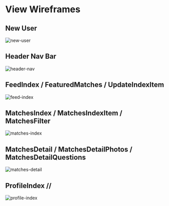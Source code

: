 # View Wireframes

## New User
![new-user]

## Header Nav Bar
![header-nav]

## FeedIndex / FeaturedMatches / UpdateIndexItem
![feed-index]

## MatchesIndex / MatchesIndexItem / MatchesFilter
![matches-index]

## MatchesDetail / MatchesDetailPhotos / MatchesDetailQuestions
![matches-detail]

## ProfileIndex //
![profile-index]

[new-user]: ./wireframes/new_user_auth_form.png
[header-nav]: ./wireframes/header_nav.png
[feed-index]: ./wireframes/feed_index.png
[matches-index]: ./wireframes/matches_index.png
[matches-detail]: ./wireframes/matches_detail.png
[profile-index]: ./wireframes/profile_index.png
